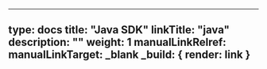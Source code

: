 
---
type: docs
title: "Java SDK"
linkTitle: "java"
description: ""
weight: 1
manualLinkRelref:  
manualLinkTarget: _blank
_build: { render: link }
---



